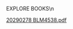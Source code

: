 EXPLORE BOOKS\n


[20290278 BLM4538.pdf](https://github.com/tugba0278/react_explore_books/files/15266930/20290278.BLM4538.pdf)
